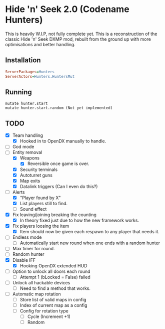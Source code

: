 # Hide 'n' Seek 2.0 (Codename Hunters)
This is heavily W.I.P, not fully complete yet.
This is a reconstruction of the classic Hide 'n' Seek DXMP mod, rebuilt from the ground up with more optimisations and better handling.

## Installation
```ini
ServerPackages=Hunters
ServerActors=Hunters.HuntersMut
```

## Running
```
mutate hunter.start
mutate hunter.start.random (Not yet implemented)
```

## TODO
- [X] Team handling
    - [X] Hooked in to OpenDX manually to handle.
- [ ] God mode
- [ ] Entity removal
    - [X] Weapons
        - [X] Reversible once game is over.
    - [X] Security terminals
    - [X] Autoturret guns
    - [X] Map exits
    - [X] Datalink triggers (Can I even do this?)
- [ ] Alerts
    - [X] "Player found by X"
    - [X] List players still to find.
    - [ ] Sound effect
- [X] Fix leaving/joining breaking the counting
    - [X] In theory fixed just due to how the new framework works.
- [X] Fix players loosing the item
    - [X] Item should now be given each respawn to any player that needs it.
- [ ] Endless mode
    - [ ] Automatically start new round when one ends with a random hunter
- [ ] Max timer for round.
- [ ] Random hunter
- [X] Disable IFF
    - [X] Hooking OpenDX extended HUD
- [ ] Option to unlock all doors each round
    - [ ] Attempt 1 (bLocked = False) failed
- [ ] Unlock all hackable devices
    - [ ] Need to find a method that works.
- [ ] Automatic map rotation
    - [ ] Store list of valid maps in config
    - [ ] Index of current map as a config
    - [ ] Config for rotation type
        - [ ] Cycle (Increment +1)
        - [ ] Random
